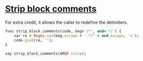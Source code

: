 [1]: http://rosettacode.org/wiki/Strip_block_comments

# [Strip block comments][1]

For extra credit, it allows the caller to redefine the delimiters.

```ruby
func strip_block_comments(code, beg='/*', end='*/') {
    var re = Regex.new(beg.escape + '.*?' + end.escape, 's');
    code.gsub(re, '');
}
 
say strip_block_comments(ARGF.slurp);
```